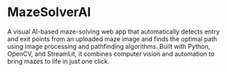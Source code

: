 # MazeSolverAI
A visual AI-based maze-solving web app that automatically detects entry and exit points from an uploaded maze image and finds the optimal path using image processing and pathfinding algorithms. Built with Python, OpenCV, and StreamLit, it combines computer vision and automation to bring mazes to life in just one click.
